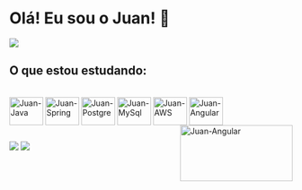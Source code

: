 # Olá! Eu sou o Juan! 👋
<picture>
  <source
    srcset="https://github-readme-stats.vercel.app/api?username=juanmatias1&show_icons=true&theme=dark"
    media="(prefers-color-scheme: dark)"
  />
  <source
    srcset="https://github-readme-stats.vercel.app/api?username=juanmatias1&show_icons=true"
    media="(prefers-color-scheme: light), (prefers-color-scheme: no-preference)"
  />
  <img src="https://github-readme-stats.vercel.app/api?username=juanmatias1&show_icons=true" />
</picture>

## O que estou estudando:
<div style="display: inline_block"><br>
  <img align="center" alt="Juan-Java" height="50" width="60" src="https://cdn.jsdelivr.net/gh/devicons/devicon@latest/icons/java/java-original.svg"/>
  <img align="center" alt="Juan-Spring" height="50" width="60" src="https://cdn.jsdelivr.net/gh/devicons/devicon@latest/icons/spring/spring-original.svg"/>
  <img align="center" alt="Juan-Postgre" height="50" width="60" src="https://cdn.jsdelivr.net/gh/devicons/devicon@latest/icons/postgresql/postgresql-original.svg"/>     
  <img align="center" alt="Juan-MySql" height="50" width="60" src="https://cdn.jsdelivr.net/gh/devicons/devicon@latest/icons/mysql/mysql-original.svg"/>  
  <img align="center" alt="Juan-AWS" height="50" width="60" <img src="https://cdn.jsdelivr.net/gh/devicons/devicon@latest/icons/amazonwebservices/amazonwebservices-plain-wordmark.svg"/>      
  <img align="center" alt="Juan-Angular" height="50" width="60" src="https://cdn.jsdelivr.net/gh/devicons/devicon@latest/icons/angular/angular-original.svg"/>
  <img align="right"  alt="Juan-Angular" height="100" width="200" alt="Juan-Bilu" src="https://media1.giphy.com/media/v1.Y2lkPTc5MGI3NjExMXd4ejh3Y2IzaDhzdGxzZWR0aGxsdmZ3a2p2MWF6b2VtdThkZmdpNCZlcD12MV9pbnRlcm5hbF9naWZfYnlfaWQmY3Q9Zw/gDPxwdP6SKFnsWDJ2u/giphy.webp"/>
</div>

  
  ##
 
<div>  
  <a href = "mailto:juanmatiasca1@gmail.com"><img src="https://img.shields.io/badge/-Gmail-%23333?style=for-the-badge&logo=gmail&logoColor=white" target="_blank"></a>
  <a href="https://www.linkedin.com/in/juanmatias1/" target="_blank"><img src="https://img.shields.io/badge/-LinkedIn-%230077B5?style=for-the-badge&logo=linkedin&logoColor=white" target="_blank"></a> 
</div>
